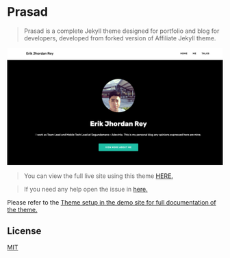 # Prasad

> Prasad is a complete Jekyll theme designed for portfolio and blog for developers,  developed from forked version of Affiliate Jekyll theme.

![logo](/assets/images/logo.png)

>You can view the full live site using this theme <a href="https://cdrrazan.com" target="_blank">
>HERE.</a> <br>

>If you need any help open the issue in <a href="https://github.com/cdrrazan/prasad/issues/new"
>target="_blank"> here.</a>

Please refer to the [Theme setup in the demo site for full documentation of the theme.](https://prasad.cdrrazan.com/theme-setup)

## License

[MIT](LICENSE.txt)
